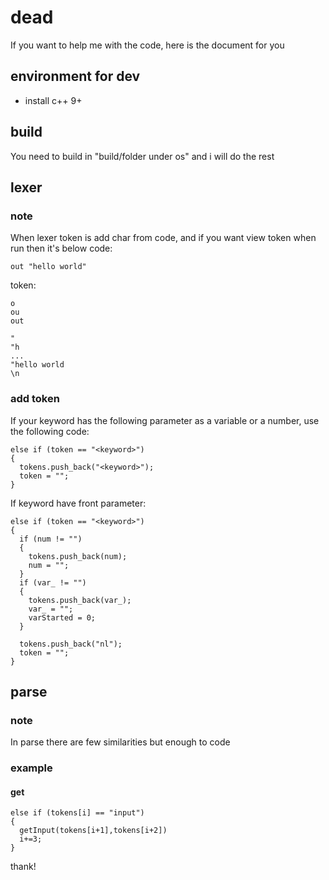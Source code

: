 # dead
If you want to help me with the code, here is the document for you
## environment for dev
- install c++ 9+

## build

You need to build in "build/folder under os" and i will do the rest

## lexer
### note
When lexer token is add char from code, and if you want view token when run then it's below
code:
```
out "hello world"
```
token:
```
o
ou
out
 
"
"h
...
"hello world
\n
```
### add token
If your keyword has the following parameter as a variable or a number, use the following code:
```
else if (token == "<keyword>") 
{
  tokens.push_back("<keyword>");
  token = "";
}
```
If keyword have front parameter:
```
else if (token == "<keyword>")
{
  if (num != "")
  {
    tokens.push_back(num);
    num = "";
  }
  if (var_ != "")
  {
    tokens.push_back(var_);
    var_ = "";
    varStarted = 0;
  }

  tokens.push_back("nl");
  token = "";
}
```

## parse
### note 
In parse there are few similarities but enough to code
### example
#### get
```
else if (tokens[i] == "input")
{
  getInput(tokens[i+1],tokens[i+2])
  i+=3;
}
```

thank!
